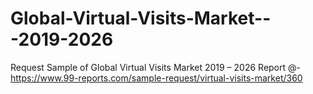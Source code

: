 # Global-Virtual-Visits-Market---2019-2026
Request Sample of Global Virtual Visits Market 2019 – 2026 Report @-https://www.99-reports.com/sample-request/virtual-visits-market/360
